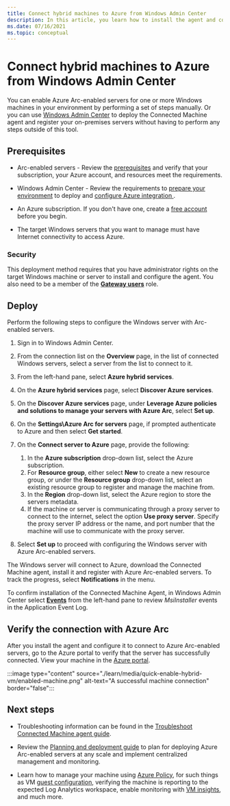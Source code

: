 ```yaml
---
title: Connect hybrid machines to Azure from Windows Admin Center
description: In this article, you learn how to install the agent and connect machines to Azure by using Azure Arc-enabled servers from  Windows Admin Center.
ms.date: 07/16/2021
ms.topic: conceptual
---
```


# Connect hybrid machines to Azure from Windows Admin Center

You can enable Azure Arc-enabled servers for one or more Windows machines in your environment by performing a set of steps manually. Or you can use [Windows Admin Center](/windows-server/manage/windows-admin-center/understand/what-is) to deploy the Connected Machine agent and register your on-premises servers without having to perform any steps outside of this tool.

## Prerequisites

* Arc-enabled servers - Review the [prerequisites](agent-overview.md#prerequisites) and verify that your subscription, your Azure account, and resources meet the requirements.

* Windows Admin Center - Review the requirements to [prepare your environment](/windows-server/manage/windows-admin-center/deploy/prepare-environment) to deploy and [configure Azure integration ](/windows-server/manage/windows-admin-center/azure/azure-integration).

* An Azure subscription. If you don't have one, create a [free account](https://azure.microsoft.com/free/?WT.mc_id=A261C142F) before you begin.

* The target Windows servers that you want to manage must have Internet connectivity to access Azure.

### Security

This deployment method requires that you have administrator rights on the target Windows machine or server to install and configure the agent. You also need to be a member of the [**Gateway users**](/windows-server/manage/windows-admin-center/plan/user-access-options#gateway-access-roles) role.

## Deploy

Perform the following steps to configure the Windows server with Arc-enabled servers.

1. Sign in to Windows Admin Center.

1. From the connection list on the **Overview** page, in the list of connected Windows servers, select a server from the list to connect to it.

1. From the left-hand pane, select **Azure hybrid services**.

1. On the **Azure hybrid services** page, select **Discover Azure services**.

1. On the **Discover Azure services** page, under **Leverage Azure policies and solutions to manage your servers with Azure Arc**, select **Set up**.

1. On the **Settings\Azure Arc for servers** page, if prompted authenticate to Azure and then select **Get started**.

1. On the **Connect server to Azure** page, provide the following:

    1. In the **Azure subscription** drop-down list, select the Azure subscription.
    1. For **Resource group**, either select **New** to create a new resource group, or under the **Resource group** drop-down list, select an existing resource group to register and manage the machine from.
    1. In the **Region** drop-down list, select the Azure region to store the servers metadata.
    1. If the machine or server is communicating through a proxy server to connect to the internet, select the option **Use proxy server**. Specify the proxy server IP address or the name, and port number that the machine will use to communicate with the proxy server.

1. Select **Set up** to proceed with configuring the Windows server with Azure Arc-enabled servers.

The Windows server will connect to Azure, download the Connected Machine agent, install it and register with Azure Arc-enabled servers. To track the progress, select **Notifications** in the menu.

To confirm installation of the Connected Machine Agent, in Windows Admin Center select [**Events**](/windows-server/manage/windows-admin-center/use/manage-servers#events) from the left-hand pane to review *MsiInstaller* events in the Application Event Log.

## Verify the connection with Azure Arc

After you install the agent and configure it to connect to Azure Arc-enabled servers, go to the Azure portal to verify that the server has successfully connected. View your machine in the [Azure portal](https://portal.azure.com).

:::image type="content" source="./learn/media/quick-enable-hybrid-vm/enabled-machine.png" alt-text="A successful machine connection" border="false":::

## Next steps

* Troubleshooting information can be found in the [Troubleshoot Connected Machine agent guide](troubleshoot-agent-onboard.md).

* Review the [Planning and deployment guide](plan-at-scale-deployment.md) to plan for deploying Azure Arc-enabled servers at any scale and implement centralized management and monitoring.

* Learn how to manage your machine using [Azure Policy](../../governance/policy/overview.md), for such things as VM [guest configuration](../../governance/policy/concepts/guest-configuration.md), verifying the machine is reporting to the expected Log Analytics workspace, enable monitoring with [VM insights](../../azure-monitor/vm/vminsights-enable-policy.md), and much more.